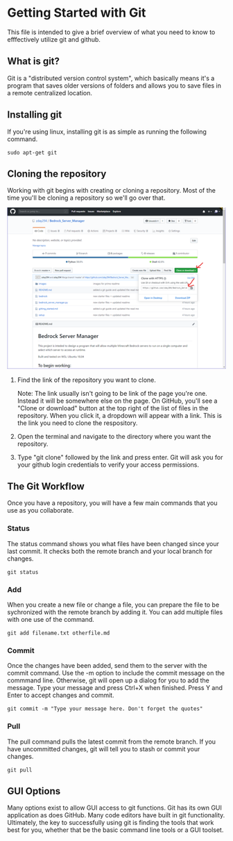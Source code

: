 # Getting Started with Git
 
This file is intended to give a brief overview of what you need to know to efffectively utilize git and github. 

## What is git?

Git is a "distributed version control system", which basically means it's a program that saves older versions of folders and allows you to save files in a remote centralized location.

## Installing git

If you're using linux, installing git is as simple as running the following command.

    sudo apt-get git




## Cloning the repository

Working with git begins with creating or cloning a repository. Most of the time you'll be cloning a repository so we'll go over that.

![](images/finding_git_link.png)

1. Find the link of the repository you want to clone.

    Note: The link usually isn't going to be link of the page you're one. Instead it will be somewhere else on the page. On GitHub, you'll see a "Clone or download" button at the top right of the list of files in the repository. When you click it, a dropdown will appear with a link. This is the link you need to clone the respository.

2. Open the terminal and navigate to the directory where you want the repository.

3. Type "git clone" followed by the link and press enter. Git will ask you for your github login credentials to verify your access permissions.

## The Git Workflow

Once you have a repository, you will have a few main commands that you use as you collaborate.

### Status

The status command shows you what files have been changed since your last commit. It checks both the remote branch and your local branch for changes.

    git status

### Add

When you create a new file or change a file, you can prepare the file to be sychronized with the remote branch by adding it. You can add multiple files with one use of the command.

    git add filename.txt otherfile.md

### Commit

Once the changes have been added, send them to the server with the commit command. Use the -m option to include the commit message on the commmand line. Otherwise, git will open up a dialog for you to add the message. Type your message and press Ctrl+X when finished. Press Y and Enter to accept changes and commit. 

    git commit -m "Type your message here. Don't forget the quotes"

### Pull

The pull command pulls the latest commit from the remote branch. If you have uncommitted changes, git will tell you to stash or commit your changes. 

    git pull

## GUI Options

Many options exist to allow GUI access to git functions. Git has its own GUI application as does GitHub. Many code editors have built in git functionality. Ultimately, the key to successfully using git is finding the tools that work best for you, whether that be the basic command line tools or a GUI toolset.
